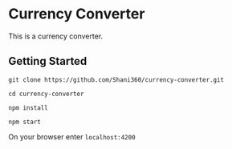 # Currency Converter 
This is a currency converter.

## Getting Started
`git clone https://github.com/Shani360/currency-converter.git`


`cd currency-converter`


`npm install`


`npm start`

On your browser enter `localhost:4200`
